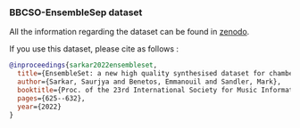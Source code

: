### BBCSO-EnsembleSep dataset

All the information regarding the dataset can be found in
[zenodo](TBD).


If you use this dataset, please cite as follows : 

```BibTex
@inproceedings{sarkar2022ensembleset,
  title={EnsembleSet: a new high quality synthesised dataset for chamber ensemble separation},
  author={Sarkar, Saurjya and Benetos, Emmanouil and Sandler, Mark},
  booktitle={Proc. of the 23rd International Society for Music Information Retrieval Conference (ISMIR)},
  pages={625--632},
  year={2022}
}
```
